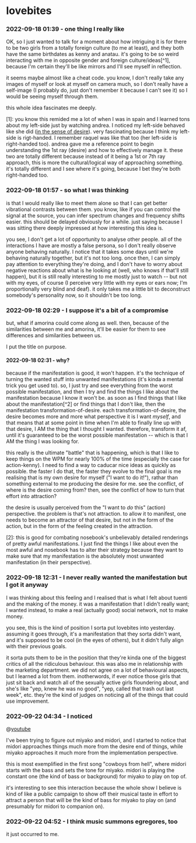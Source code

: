 # lovebites

### 2022-09-18 01:39 - one thing I really like

OK, so I just wanted to talk for a moment about how intriguing it is for there to be two girls from a totally foreign culture (to me at least), and they both have the same birthdates as kenny and anatau. it's going to be so weird interacting with me in opposite gender and foreign culture/ideas[^1], because I'm certain they'll be like mirrors and I'll see myself in reflection.

it seems maybe almost like a cheat code. you know, I don't really take any images of myself or look at myself on camera much, so I don't really have a self-image (I probably do, just don't remember it because I can't see it) so I would be seeing myself through them.

this whole idea fascinates me deeply.

[1]: you know this remided me a lot of when I was in spain and I learned tons about my left-side just by watching andrea. I noticed my left-side behaved like she did ([in the sense of desire](/know-thyself.md#1st-ray)). very fascinating because I think my left-side is rigt-handed. I remember raquel was like that too (her left-side is right-handed too). andrea gave me a reference point to begin understanding the 1st ray (desire) and how to effectively manage it. these two are totally different because instead of it being a 1st or 7th ray approach, this is more the cultural/logical way of approaching something. it's totally different and I see where it's going, because I bet they're both right-handed too.

### 2022-09-18 01:57 - so what I was thinking

is that I would really like to meet them alone so that I can get better vibrational contrasts between them. you know, like if you can control the signal at the source, you can infer spectrum changes and frequency shifts easier. this should be delayed obviously for a while. just saying because I was sitting there deeply impressed at how interesting this idea is.

you see, I don't get a lot of opportunity to analyse other people. all of the interactions I have are mostly a false persona, so I don't really observe anyone behaving naturally. I notice that it takes some days until we're behaving naturally together, but it's not too long. once then, I can simply pay attention to everything they're doing, and I don't have to worry about negative reactions about what is he looking at (well, who knows if that'll still happen), but it is still really interesting to me mostly just to watch -- but not with my eyes, of course (I perceive very little with my eyes or ears now; I'm proportionally very blind and deaf). it only takes me a little bit to deconstruct somebody's personality now, so it shouldn't be too long.

### 2022-09-18 02:29 - I suppose it's a bit of a compromise

but, what if amorina could come along as well. then, because of the similarities between me and amorina, it'll be easier for them to see differences and similarities between us.

I put the title on purpose.

#### 2022-09-18 02:31 - why?

because if the manifestation is good, it won't happen. it's the technique of turning the wanted stuff into unwanted manifestations (it's kinda a mental trick you get used to). so, I just try and see everything from the worst possible manifestation, and then I try and find the things I like about the manifestation because I know it won't be. as soon as I find things that I like about the manifestation[^2] or find things that I don't like, then the manifestation transformation-of-desire. each transformation-of-desire, the desire becomes more and more what perspective it is I want *myself*, and that means that at some point in time when I'm able to finally line up with that desire, I AM the thing that I thought I wanted. therefore, transform it af, until it's guaranteed to be the worst possible manifestation -- which is that I AM the thing I was looking for.

this really is the ultimate "battle" that is happening, which is that I like to keep things on the WPM for nearly 100% of the time (especially the case for action-kenny). I need to find a way to caducar nice ideas as quickly as possible. the faster I do that, the faster they evolve to the final goal is me realising that is my own desire for myself ("I want to do it!"), rathar than something external to me producing the desire for me. see the conflict, of where is the desire coming from? then, see the conflict of how to turn that effort into attraction?

the desire is usually perceived from the "I want to *do* this" (action) perspective. the problem is that's not attraction. to allow it to manifest, one needs to become an attractor of that desire, but not in the form of the action, but in the form of the feeling created in the attraction.

[2]: this is good for combating nosebook's unbelievably detailed renderings of pretty awful manifestations. I just find the things I like about even the most awful and nosebook has to alter their strategy because they want to make sure that my manifestation is the absolutely most unwanted manifestation (in their perspective).

### 2022-09-18 12:31 - I never really wanted the manifestation but I got it anyway

I was thinking about this feeling and I realised that is what I felt about tuenti and the making of the money. it was a manifestation that I didn't really want; I wanted instead, to make a real (actually good) social network, not to make money.

you see, this is the kind of position I sorta put lovebites into yesterday. assuming it goes through, it's a manifestation that they sorta didn't want, and it's supposed to be cool (in the eyes of others), but it didn't fully align with their previous goals.

it sorta puts them to be in the position that they're kinda one of the biggest critics of all the ridiculous behaviour. this was also me in relationship with the marketing department. we did not agree on a lot of behavioural aspects, but I learned a lot from them. inotherwords, if ever notice those girls that just sit back and watch all of the sexually active girls floundering about, and she's like "yep, knew he was no good", "yep, called that trash out last week", etc. they're the kind of judges on noticing all of the things that could use improvement.

### 2022-09-22 04:34 - I noticed

@[youtube](https://youtu.be/WT5v253X-DM)

I've been trying to figure out miyako and midori, and I started to notice that midori approaches things much more from the desire end of things, while miyako approaches it much more from the implementation perspective.

this is most exemplified in the first song "cowboys from hell", where midori starts with the bass and sets the tone for miyako. midori is playing the constant one (the kind of bass or background) for miyako to play on top of.

it's interesting to see this interaction because the whole show I believe is kind of like a public campaign to show off their musical taste in effort to attract a person that will be the kind of bass for miyako to play on (and presumably for midori to companion on).

### 2022-09-22 04:52 - I think music summons egregores, too

it just occurred to me.
